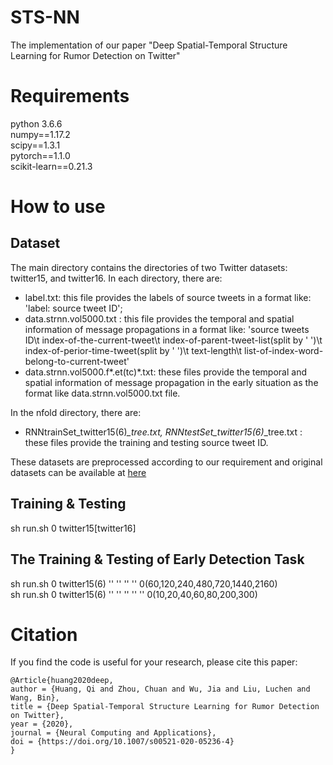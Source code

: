 # STS-NN
The implementation of our paper "Deep Spatial-Temporal Structure Learning for Rumor Detection on Twitter" 

# Requirements
python 3.6.6  
numpy==1.17.2  
scipy==1.3.1  
pytorch==1.1.0  
scikit-learn==0.21.3  
# How to use
## Dataset
The main directory contains the directories of two Twitter datasets: twitter15, and twitter16. In each directory, there are:  
- label.txt: this file provides the labels of source tweets in a format like: 'label: source tweet ID';  
- data.strnn.vol5000.txt : this file provides the temporal and spatial information of message propagations in a format like: 'source tweets ID\t index-of-the-current-tweet\t index-of-parent-tweet-list(split by ' ')\t index-of-perior-time-tweet(split by ' ')\t text-length\t list-of-index-word-belong-to-current-tweet'
- data.strnn.vol5000.f*.et(tc)*.txt: these files provide the temporal and spatial information of message propagation in the early situation as the format like data.strnn.vol5000.txt file.  

In the nfold directory, there are:
- RNNtrainSet_twitter15(6)*_tree.txt, RNNtestSet_twitter15(6)*_tree.txt : these files provide the training and testing source tweet ID.  

These datasets are preprocessed according to our requirement and original datasets can be available at [here](https://www.dropbox.com/s/7ewzdrbelpmrnxu/rumdetect2017.zip?dl=0)

## Training & Testing
sh run.sh 0 twitter15\[twitter16\]

## The Training & Testing of Early Detection Task 
sh run.sh 0 twitter15(6) '' '' '' '' 0(60,120,240,480,720,1440,2160)  
sh run.sh 0 twitter15(6) '' '' '' '' '' 0(10,20,40,60,80,200,300)  
# Citation
If you find the code is useful for your research, please cite this paper:  
<pre><code>@Article{huang2020deep,
author = {Huang, Qi and Zhou, Chuan and Wu, Jia and Liu, Luchen and Wang, Bin},
title = {Deep Spatial-Temporal Structure Learning for Rumor Detection on Twitter},
year = {2020},
journal = {Neural Computing and Applications},
doi = {https://doi.org/10.1007/s00521-020-05236-4}
}</code></pre>

